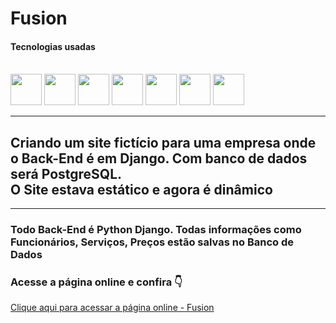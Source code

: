 <h1>Fusion</h1>
  <h4>Tecnologias usadas</h4>
 <div style="display: inline_block"><br>
  <img height="50em" src="https://cdn.jsdelivr.net/gh/devicons/devicon/icons/python/python-original.svg"/>
  <img height="50em" src="https://cdn.jsdelivr.net/gh/devicons/devicon/icons/django/django-plain.svg" />
  <img height="50em" src="https://cdn.jsdelivr.net/gh/devicons/devicon/icons/postgresql/postgresql-original-wordmark.svg" />
  <img height="50em" src="https://cdn.jsdelivr.net/gh/devicons/devicon/icons/javascript/javascript-original.svg"/>
  <img height="50em" src="https://cdn.jsdelivr.net/gh/devicons/devicon/icons/html5/html5-original.svg" />
  <img height="50em" src="https://cdn.jsdelivr.net/gh/devicons/devicon/icons/css3/css3-original.svg" />
  <img height="50em" src="https://cdn.jsdelivr.net/gh/devicons/devicon/icons/bootstrap/bootstrap-original.svg" />
 </div>
 <hr>
<h2>Criando um site fictício para uma empresa onde o Back-End é em Django.
Com banco de dados será PostgreSQL.<br>
O Site estava estático e agora é dinâmico</h2>
<hr>
<h3>Todo Back-End é Python Django. Todas informações como Funcionários, Serviços, Preços estão salvas no Banco de Dados</h3>
<h3>Acesse a página online e confira &#x1F447</h3>
<a class="link-git" href="https://web-production-2c51.up.railway.app" target="_blank">Clique aqui para acessar a página online - Fusion</a>

